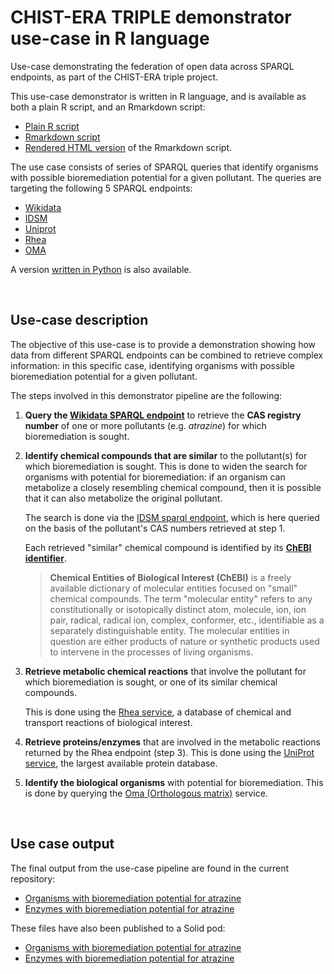 # CHIST-ERA TRIPLE demonstrator use-case in R language

Use-case demonstrating the federation of open data across SPARQL endpoints,
as part of the CHIST-ERA triple project.

This use-case demonstrator is written in R language, and is available as both
a plain R script, and an Rmarkdown script:

* [Plain R script](bioremediation_use_case.R)
* [Rmarkdown script](bioremediation_use_case.Rmd)
* [Rendered HTML version](https://triple-chist-era.github.io/bioremediation-use-case-r/bioremediation_use_case.html)
  of the Rmarkdown script.

The use case consists of series of SPARQL queries that identify organisms with
possible bioremediation potential for a given pollutant. The queries are
targeting the following 5 SPARQL endpoints:

* [Wikidata](https://query.wikidata.org/sparql)
* [IDSM](https://idsm.elixir-czech.cz/sparql/endpoint/idsm)
* [Uniprot](https://sparql.uniprot.org/sparql)
* [Rhea](https://sparql.rhea-db.org/sparql)
* [OMA](https://sparql.omabrowser.org/sparql)

A version [written in Python](https://github.com/TRIPLE-CHIST-ERA/bioremediation)
is also available.

<br>

## Use-case description

The objective of this use-case is to provide a demonstration showing how data
from different SPARQL endpoints can be combined to retrieve complex
information: in this specific case, identifying organisms with possible
bioremediation potential for a given pollutant.

The steps involved in this demonstrator pipeline are the following:

1. **Query the [Wikidata SPARQL endpoint](https://query.wikidata.org/sparql)**
   to retrieve the **CAS registry number** of one or more pollutants (e.g.
   *atrazine*) for which bioremediation is sought.

2. **Identify chemical compounds that are similar** to the pollutant(s) for
   which bioremediation is sought. This is done to widen the search for
   organisms with potential for bioremediation: if an organism can metabolize
   a closely resembling chemical compound, then it is possible that it can also
   metabolize the original pollutant.

   The search is done via the
   [IDSM sparql endpoint](https://idsm.elixir-czech.cz/sparql/endpoint/idsm),
   which is here queried on the basis of the pollutant's CAS numbers retrieved
   at step 1.

   Each retrieved "similar" chemical compound  is identified by its
   **[ChEBI identifier](https://www.ebi.ac.uk/chebi/aboutChebiForward.do)**.

    > **Chemical Entities of Biological Interest (ChEBI)** is a freely
    > available dictionary of molecular entities focused on "small" chemical
    > compounds.
    > The term "molecular entity" refers to any constitutionally or
    > isotopically distinct atom, molecule, ion, ion pair, radical, radical
    > ion, complex, conformer, etc., identifiable as a separately
    > distinguishable entity.
    > The molecular entities in question are either products of nature or
    > synthetic products used to intervene in the processes of living
    > organisms.

3. **Retrieve metabolic chemical reactions** that involve the pollutant for
   which bioremediation is sought, or one of its similar chemical compounds.

   This is done using the [Rhea service](https://www.rhea-db.org), a
   database of chemical and transport reactions of biological interest.

4. **Retrieve proteins/enzymes** that are involved in the metabolic reactions
   returned by the Rhea endpoint (step 3). This is done using the
   [UniProt service](https://www.uniprot.org), the largest available
   protein database.

5. **Identify the biological organisms** with potential for bioremediation.
   This is done by querying the
   [Oma (Orthologous matrix)](https://omabrowser.org/oma/home) service.

<br>

## Use case output

The final output from the use-case pipeline are found in the current
repository:

* [Organisms with bioremediation potential for atrazine](output/bioremediation_output_taxa_counts.tsv)
* [Enzymes with bioremediation potential for atrazine](output/bioremediation_output_taxa_and_enzymes.tsv)

These files have also been published to a Solid pod:

* [Organisms with bioremediation potential for atrazine](https://triple.ilabt.imec.be/bioremediation-use-case/output/bioremediation_output_taxa_counts.ttl)
* [Enzymes with bioremediation potential for atrazine](https://triple.ilabt.imec.be/bioremediation-use-case/output/bioremediation_output_taxa_and_enzymes.ttl)
